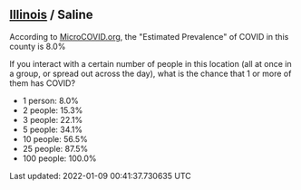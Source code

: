 
## [Illinois](/united-states/illinois) / Saline

According to [MicroCOVID.org](http://microcovid.org),
the "Estimated Prevalence" of COVID in this county is 8.0%

If you interact with a certain number of people in this location
(all at once in a group, or spread out across the day), what is the chance that
1 or more of them has COVID?

- 1 person: 8.0%
- 2 people: 15.3%
- 3 people: 22.1%
- 5 people: 34.1%
- 10 people: 56.5%
- 25 people: 87.5%
- 100 people: 100.0%

Last updated: 2022-01-09 00:41:37.730635 UTC
